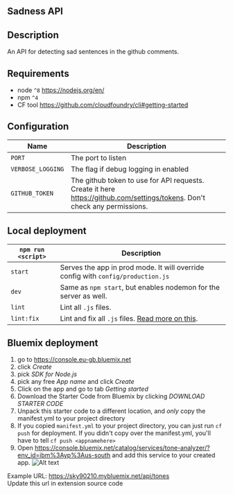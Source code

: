 ## Sadness API

## Description
An API for detecting sad sentences in the github comments.

## Requirements
* node `^8` https://nodejs.org/en/
* npm `^4`
* CF tool https://github.com/cloudfoundry/cli#getting-started

## Configuration

|Name|Description|
|----|-----------|
|`PORT`| The port to listen|
|`VERBOSE_LOGGING`| The flag if debug logging in enabled|
|`GITHUB_TOKEN`| The github token to use for API requests. Create it here https://github.com/settings/tokens. Don't check any permissions.|


## Local deployment

|`npm run <script>`|Description|
|------------------|-----------|
|`start`|Serves the app in prod mode. It will override config with `config/production.js`|
|`dev`|Same as `npm start`, but enables nodemon for the server as well.|
|`lint`|Lint all `.js` files.|
|`lint:fix`|Lint and fix all `.js` files. [Read more on this](http://eslint.org/docs/user-guide/command-line-interface.html#fix).|


## Bluemix deployment
1. go to https://console.eu-gb.bluemix.net
2. click *Create*
3. pick *SDK for Node.js*
4. pick any free *App name* and click *Create*
5. Click on the app and go to tab *Getting started*
6. Download the Starter Code from Bluemix by clicking *DOWNLOAD STARTER CODE*
7. Unpack this starter code to a different location, and *only* copy the manifest.yml to your project directory
8. If you copied `manifest.yml` to your project directory, you can just run `cf push` for deployment.  If you didn't copy over the manifest.yml, you'll have to tell `cf push <appnamehere>`
9. Open https://console.bluemix.net/catalog/services/tone-analyzer/?env_id=ibm%3Ayp%3Aus-south and add this service to your created app.
![Alt text](https://monosnap.com/file/rQjOuQ6C8tUyoi8se53iSBNXD1e944.png)


Example URL: https://sky90210.mybluemix.net/api/tones   
Update this url in extension source code
